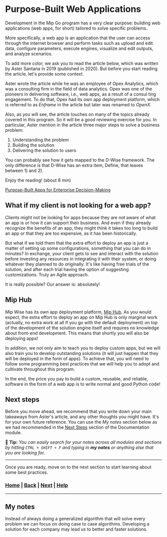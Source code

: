 # Purpose-Built Web Applications
Development in the Mip Go program has a very clear purpose: building web 
applications (web apps, for short) tailored to solve specific problems.

More specifically, a web app is an application that the user can access 
through the internet browser and perform tasks such as upload and edit data, 
configure parameters, execute engines, visualize and edit outputs, and 
analyze scenarios.

To add more color, we ask you to read the article below, which was written 
by Aster Santana in 2019 (published in 2020). But before you start reading 
the article, let's provide some context.

Aster wrote the article while he was an employee of Opex Analytics, which 
was a consulting firm in the field of data analytics. Opex was one of the 
pioneers in delivering software, i.e., web apps, as a result of a consul
ting engagement. To do that, Opex had its own app deployment platform, 
which is referred to as *Enframe* in the article but later was renamed to 
*OpenX*.

Also, as you will see, the article touches on many of the topics already
covered in this program. So it will be a good reviewing exercise for you. In 
particular, Aster mention in the article three major steps to solve a 
business problem: 
1) Understanding the problem
2) Building the solution
3) Delivering the solution to users

You can probably see how it gets mapped to the D-Wise framework. The only 
difference is that D-Wise has an extra item, Define, that leaves between 1) 
and 2).

Enjoy the reading! (about 8 min)

[Purpose-Built Apps for Enterprise Decision-Making][purpose-built_apps]

## What if my client is not looking for a web app?
Clients might not be looking for apps because they are not aware of what an 
app is or how it can support their business. And even if they already 
recognize the benefits of an app, they might think it takes too long to 
build an app or that they are too expensive, as it has been historically.

But what if we told them that the extra effort to deploy an app is just a 
matter of setting up some configurations, something that you can do in minutes? 
In exchange, your client gets to see and interact with the solution before 
investing any resources in integrating it with their system, or doing 
whatever they planned to do originally. It's like having free trials of the 
solution, and after each trial having the option of suggesting 
customizations. Truly an Agile approach.

It is really possible? Our answer is: absolutely!

## Mip Hub
Mip Wise has its own app deployment platform, [Mip Hub][mip-hub]. As you 
would expect, the extra effort to deploy an app on Mip Hub is only marginal 
work (actually, no extra work at all if you go with the default deployment) 
on top of the development of the solution engine itself and requires no 
knowledge about front-end development. This means that shortly you will also 
be deploying apps!

In addition, we not only aim to teach you to deploy custom apps, but we will 
also train you to develop outstanding solutions (it will just happen that they 
will be deployed in the form of apps). To achieve that, you will need to 
follow some programming best practices that we will help you to adopt and 
cultivate throughout this program.

In the end, the price you pay to build a custom, reusable, and reliable, 
software in the form of a web app is to write normal and good Python code! 

## Next steps
Before you move ahead, we recommend that you write down your main takeaways 
from Aster's article, and any other thoughts you might have. It's for your 
own future reference. You can use the *My notes* section below as we had 
recommended in the
[Next Steps](../../2_documentation/next_steps/README.md) section of 
the Documentation module.

📝 **Tip:** 
*You can easily search for your notes across all modules and sections by 
hitting `CTRL + SHIFT + F` and typing in **my notes** or anything else that 
you are looking for.*

------------------------------------------------------------------------------
Once you are ready, move on to the next section to start learning about some 
best practices.

[purpose-built_apps]: https://medium.com/opex-analytics/purpose-built-apps-for-enterprise-decision-making-31ccadad362d
[mip-hub]: https://www.mipwise.com/mip-hub

### [Home][home] | [Back][back] | [Next][next] | [Help][help]

[home]: ../../README.md
[back]: ../README.md
[next]: ../2_best_practices/README.md
[help]: ../../0_help/README.md

---

## My notes
Instead of always doing a generalized algorithm that will solve every problem
we can focus on doing case to case algorithms. Developing a solution for each company may lead us to better and 
faster solutions.